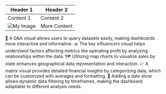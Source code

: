 | Header 1 | Header 2 |
|---|---|
| Content 1 | Content 2 |
| ![My Image](./images/my_image.png) | More Content |

🤔 A Q&A visual allows users to query datasets easily, making dashboards more interactive and informative.
📊 The key influencers visual helps understand factors affecting metrics like operating profit by analyzing relationships within the data.
 🗺️ Utilizing map charts to visualize sales by state enhances geographical data representation and interaction.
📈 A matrix visual provides detailed financial insights by categorizing data, which can be customized with averages and formatting.
 🥳 Adding a date slicer allows dynamic data filtering by timeframes, making the dashboard adaptable to different analysis needs.
